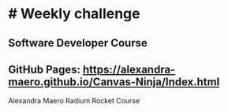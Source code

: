# # Weekly challenge
Software Developer Course
---
GitHub Pages:  https://alexandra-maero.github.io/Canvas-Ninja/Index.html
---
Alexandra Maero
Radium Rocket Course